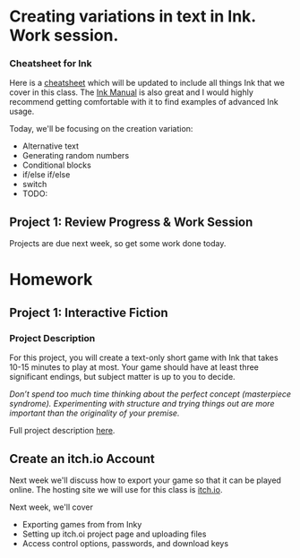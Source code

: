 # Creating variations in text in Ink. Work session.

### Cheatsheet for Ink
Here is a [cheatsheet](./assets/documents/ink-basics-cheatsheet.md) which will be updated to include all things Ink that we cover in this class. The [Ink Manual](https://github.com/inkle/ink/blob/master/Documentation/WritingWithInk.md) is also great and I would highly recommend getting comfortable with it to find examples of advanced Ink usage.

Today, we'll be focusing on the creation variation:
- Alternative text
- Generating random numbers
- Conditional blocks
- if/else if/else
- switch
- TODO:

## Project 1: Review Progress & Work Session
Projects are due next week, so get some work done today.


# Homework

## Project 1: Interactive Fiction

### Project Description
For this project, you will create a text-only short game with Ink that takes 10-15 minutes to play at most. Your game should have at least three significant endings, but subject matter is up to you to decide. 

_Don’t spend too much time thinking about the perfect concept (masterpiece syndrome). Experimenting with structure and trying things out are more important than the originality of your premise._

Full project description [here](text-game-outline.md).

## Create an itch.io Account
Next week we'll discuss how to export your game so that it can be played online. The hosting site we will use for this class is [itch.io](https://itch.io/).

Next week, we'll cover
- Exporting games from from Inky
- Setting up itch.oi project page and uploading files
- Access control options, passwords, and download keys
